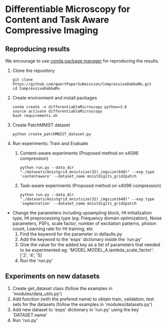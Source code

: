 # Differentiable Microscopy for Content and Task Aware Compressive Imaging

## Reproducing results

We encourage to use [conda package manager](https://docs.conda.io/en/latest/) for reproducing the results.

1. Clone the repository
    ```
    git clone https://github.com/qwertPaperSubmission/CompressiveDabbaMu.git
    cd CompressiveDabbaMu
    ```

2. Create environment and install packages
    ```
    conda create -n differentiableMicroscopy python=3.6
    source activate differentiableMicroscopy
    bash requirements.sh
    ```

3. Create PatchMNIST dataset

    ```
    python create_patchMNIST_dataset.py 
    ```

4. Run experiments: Train and Evaluate

    1. Content-aware experiments (Proposed method on x4096 compression)
        ```
        python run.py --data_dir "./datasets/mnistgrid_mnistsize(32)_imgsize(640)" --exp_type 'contentaware' --dataset_name mnistdigits_grid2patch
        ```
    2. Task-aware experiments (Proposed method on x4096 compression)
        ```
        python run.py --data_dir "./datasets/mnistgrid_mnistsize(32)_imgsize(640)" --exp_type 'segmentation' --dataset_name mnistdigits_grid2patch
        ```
        

* Change the parameters including upsampling block, Ht initialization type, Ht preprocessing type (eg: Frequency domain optimization), Noise parameters, PSFs, scale factor, number of excitation patterns, photon count, Learning rate for Ht training, etc
    1. Find the keyword for the parameter in defaults.py
    2. Add the keyword to the 'exps' dictionary inside the 'run.py'
    3. Give the value for the added key as a list of parameters that needed to be experimented
        eg: 'MODEL.MODEL_A.lambda_scale_factor': ['2', '4', '5]
    4. Run the 'run.py'
    
    
## Experiments on new datasets

1. Create get_dataset class (follow the examples in 'modules/data_utils.py')
2. Add function (with the prefered name) to obtain train, validation, test sets for the datasets (follow the examples in 'modules/datasets.py')
3. Add new dataset to 'exps' dictionary in 'run.py' using the key 'DATASET.name'
4. Run 'run.py'
